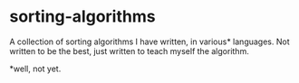 # sorting-algorithms
A collection of sorting algorithms I have written, in various* languages. Not written to be the best, just written to teach myself the algorithm.

*well, not yet.
